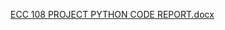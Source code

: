 [ECC 108 PROJECT PYTHON CODE REPORT.docx](https://github.com/CindyKatua/SCHOOL-PROJECTS/files/15370696/ECC.108.PROJECT.PYTHON.CODE.REPORT.docx)
